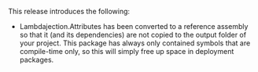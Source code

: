 This release introduces the following:

- Lambdajection.Attributes has been converted to a reference assembly so that it (and its dependencies) are not copied to the output folder of your project.  This package has always only contained symbols that are compile-time only, so this will simply free up space in deployment packages.
